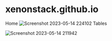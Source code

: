 # xenonstack.github.io
Home
![Screenshot 2023-05-14 224102](https://github.com/RupeshBunge/xenonstack.github.io/assets/121452251/61fddbf4-6454-4822-bece-580324efd56b)
Tables

![Screenshot 2023-05-14 211942](https://github.com/RupeshBunge/xenonstack.github.io/assets/121452251/2dd4437e-50e2-4d4c-a22c-21a704c58fa1)
